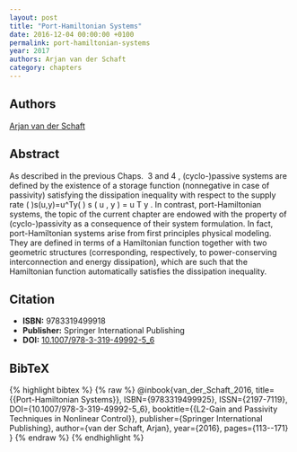 ```yaml
---
layout: post
title: "Port-Hamiltonian Systems"
date: 2016-12-04 00:00:00 +0100
permalink: port-hamiltonian-systems
year: 2017
authors: Arjan van der Schaft
category: chapters
---
```

 
## Authors
[Arjan van der Schaft](authors/arjan_van_der_schaft)
 
## Abstract
As described in the previous Chaps.  3 and 4 , (cyclo-)passive systems are defined by the existence of a storage function (nonnegative in case of passivity) satisfying the dissipation inequality with respect to the supply rate \(  \)s(u,y)=u^Ty\(  \) s ( u , y ) = u T y . In contrast, port-Hamiltonian systems, the topic of the current chapter are endowed with the property of (cyclo-)passivity as a consequence of their system formulation. In fact, port-Hamiltonian systems arise from first principles physical modeling. They are defined in terms of a Hamiltonian function together with two geometric structures (corresponding, respectively, to power-conserving interconnection and energy dissipation), which are such that the Hamiltonian function automatically satisfies the dissipation inequality.
 
## Citation
- **ISBN:** 9783319499918
- **Publisher:** Springer International Publishing
- **DOI:** [10.1007/978-3-319-49992-5_6](https://doi.org/10.1007/978-3-319-49992-5_6)
 
## BibTeX
{% highlight bibtex %}
{% raw %}
@inbook{van_der_Schaft_2016,
  title={{Port-Hamiltonian Systems}},
  ISBN={9783319499925},
  ISSN={2197-7119},
  DOI={10.1007/978-3-319-49992-5_6},
  booktitle={{L2-Gain and Passivity Techniques in Nonlinear Control}},
  publisher={Springer International Publishing},
  author={van der Schaft, Arjan},
  year={2016},
  pages={113--171}
}
{% endraw %}
{% endhighlight %}
 
